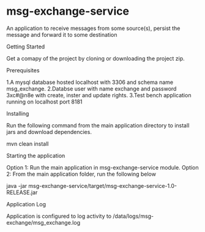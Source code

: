 # msg-exchange-service
An application to receive messages from some source(s), persist the message and forward it to some destination

Getting Started

Get a comapy of the project by cloning or downloading the project zip.

Prerequisites

1.A mysql database hosted localhost with 3306 and schema name msg_exchange.
2.Databse user with name exchange and password 3xc#@n8e with create, inster and update rights.
3.Test bench application running on localhost port 8181

Installing

Run the following command from the main application directory to install jars and download dependencies.

mvn clean install

Starting the application

Option 1: Run the main application in msg-exchange-service module.
Option 2: From the main application folder, run the following below

java -jar msg-exchange-service/target/msg-exchange-service-1.0-RELEASE.jar 

Application Log

Application is configured to log activity to /data/logs/msg-exchange/msg_exchange.log
